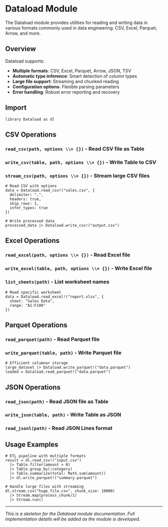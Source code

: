 # Dataload Module

The Dataload module provides utilities for reading and writing data in various formats commonly used in data engineering: CSV, Excel, Parquet, Arrow, and more.

## Overview

Dataload supports:
- **Multiple formats**: CSV, Excel, Parquet, Arrow, JSON, TSV
- **Automatic type inference**: Smart detection of column types
- **Large file support**: Streaming and chunked reading
- **Configuration options**: Flexible parsing parameters
- **Error handling**: Robust error reporting and recovery

## Import

```rata
library Dataload as dl
```

## CSV Operations

### `read_csv(path, options \\= {})` - Read CSV file as Table
### `write_csv(table, path, options \\= {})` - Write Table to CSV
### `stream_csv(path, options \\= {})` - Stream large CSV files

```rata
# Read CSV with options
data = Dataload.read_csv!("sales.csv", {
  delimiter: ",",
  headers: true,
  skip_rows: 1,
  infer_types: true
})

# Write processed data
processed_data |> Dataload.write_csv!("output.csv")
```

## Excel Operations

### `read_excel(path, options \\= {})` - Read Excel file
### `write_excel(table, path, options \\= {})` - Write Excel file
### `list_sheets(path)` - List worksheet names

```rata
# Read specific worksheet
data = Dataload.read_excel!("report.xlsx", {
  sheet: "Sales Data",
  range: "A1:F100"
})
```

## Parquet Operations

### `read_parquet(path)` - Read Parquet file
### `write_parquet(table, path)` - Write Parquet file

```rata
# Efficient columnar storage
large_dataset |> Dataload.write_parquet!("data.parquet")
loaded = Dataload.read_parquet!("data.parquet")
```

## JSON Operations

### `read_json(path)` - Read JSON file as Table
### `write_json(table, path)` - Write Table as JSON
### `read_jsonl(path)` - Read JSON Lines format

## Usage Examples

```rata
# ETL pipeline with multiple formats
result = dl.read_csv!("input.csv")
  |> Table.filter(amount > 0)
  |> Table.group_by(:category)
  |> Table.summarize(total: Math.sum(amount))
  |> dl.write_parquet!("summary.parquet")

# Handle large files with streaming
dl.stream_csv("huge_file.csv", chunk_size: 10000)
  |> Stream.map(process_chunk/1)
  |> Stream.run()
```

---

*This is a skeleton for the Dataload module documentation. Full implementation details will be added as the module is developed.*